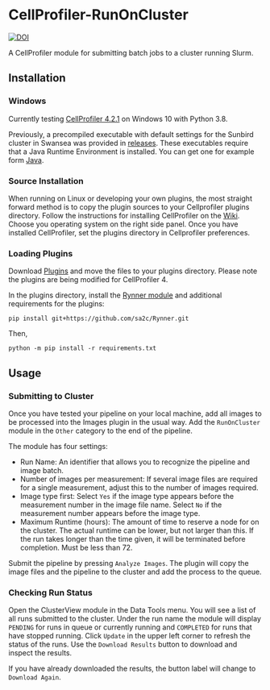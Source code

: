 # CellProfiler-RunOnCluster 
[![DOI](https://zenodo.org/badge/DOI/10.5281/zenodo.3275888.svg)](https://doi.org/10.5281/zenodo.3275888)

A CellProfiler module for submitting batch jobs to a cluster running Slurm.

## Installation
### Windows
Currently testing [CellProfiler 4.2.1](https://cellprofiler.org/releases) on Windows 10 with Python 3.8.

Previously, a precompiled executable with default settings for the Sunbird cluster in Swansea was provided in [releases](https://github.com/sa2c/CellProfiler-RunOnCluster/releases/download/v1.0/CellProfiler.exe). These executables require that a Java Runtime Environment is installed. You can get one for example form [Java](https://www.java.com/en/download/). 

### Source Installation
When running on Linux or developing your own plugins, the most straight forward method is to copy the plugin sources to your Cellprofiler plugins directory. Follow the instructions for installing CellProfiler on the [Wiki](https://github.com/CellProfiler/CellProfiler/wiki). Choose you operating system on the right side panel. Once you have installed CellProfiler, set the plugins directory in Cellprofiler preferences. 

### Loading Plugins
Download [Plugins](https://github.com/sa2c/CellProfiler-RunOnCluster/archive/project_update.zip) and move the files to your plugins directory. Please note the plugins are being modified for CellProfiler 4.

In the plugins directory, install the [Rynner module](https://github.com/sa2c/Rynner) and additional requirements for the plugins:
```
pip install git+https://github.com/sa2c/Rynner.git
```

Then,
```
python -m pip install -r requirements.txt
```

## Usage
### Submitting to Cluster
Once you have tested your pipeline on your local machine, add all images to be processed into the Images plugin in the usual way. Add the `RunOnCluster` module in the `Other` category to the end of the pipeline.

The module has four settings:
 * Run Name: An identifier that allows you to recognize the pipeline and image batch.
 * Number of images per measurement: If several image files are required for a single measurement, adjust this to the number of images required.
 * Image type first: Select `Yes` if the image type appears before the measurement number in the image file name. Select `No` if the measurement number appears before the image type.
 * Maximum Runtime (hours): The amount of time to reserve a node for on the cluster. The actual runtime can be lower, but not larger than this. If the run takes longer than the time given, it will be terminated before completion. Must be less than 72.

Submit the pipeline by pressing `Analyze Images`. The plugin will copy the image files and the pipeline to the cluster and add the process to the queue.

### Checking Run Status

Open the ClusterView module in the Data Tools menu. You will see a list of all runs submitted to the cluster. Under the run name the module will display `PENDING` for runs in queue or currently running and `COMPLETED` for runs that have stopped running. Click `Update` in the upper left corner to refresh the status of the runs. Use the `Download Results` button to download and inspect the results.

If you have already downloaded the results, the button label will change to `Download Again`.
